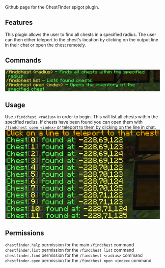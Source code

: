 Github page for the ChestFinder spigot plugin.

## Features
This plugin allows the user to find all chests in a specified radius. The user can then either teleport to the chest's location by clicking on the output line in their chat or open the chest remotely.

## Commands
![commands](/assets/commands.png)

## Usage
Use ```/findchest <radius>``` in order to begin. This will list all chests within the specified radius. If chests have been found you can open them with ```/findchest open <index>``` or teleport to them by clicking on the line in chat.
![preview](/assets/preview.png)
## Permissions
```chestfinder.help``` permission for the main ```/findchest``` command<br>
```chestfinder.list``` permission for the ```/findchest list``` command<br>
```chestfinder.find``` permission for the ```/findchest <radius>``` command<br>
```chestfinder.open``` permission for the ```/findchest open <index>``` command
